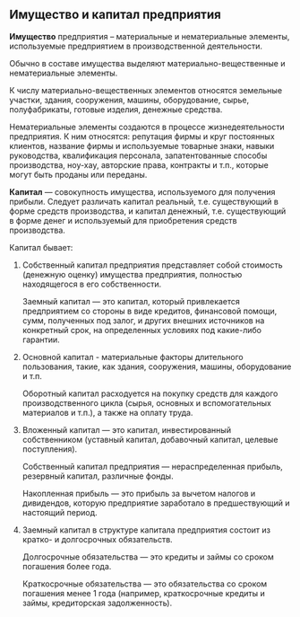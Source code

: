 Имущество и капитал предприятия
---

**Имущество** предприятия – материальные и нематериальные элементы, используемые предприятием в производственной деятельности.

Обычно в составе имущества выделяют материально-вещественные и нематериальные элементы.

К числу материально-вещественных элементов относятся земельные участки, здания, сооружения, машины, оборудование, сырье, полуфабрикаты, готовые изделия, денежные средства.

Нематериальные элементы создаются в процессе жизнедеятельности предприятия. К ним относятся: репутация фирмы и круг постоянных клиентов, название фирмы и используемые товарные знаки, навыки руководства, квалификация персонала, запатентованные способы производства, ноу-хау, авторские права, контракты и т.п., которые могут быть проданы или переданы.

**Капитал** — совокупность имущества, используемого для получения прибыли. Следует различать капитал реальный, т.е. существующий в форме средств производства, и капитал денежный, т.е. существующий в форме денег и используемый для приобретения средств производства.

Капитал бывает:

1. Собственный капитал предприятия представляет собой стоимость (денежную оценку) имущества предприятия, полностью находящегося в его собственности.

   Заемный капитал — это капитал, который привлекается предприятием со стороны в виде кредитов, финансовой помощи, сумм, полученных под залог, и других внешних источников на конкретный срок, на определенных условиях под какие-либо гарантии.
   
2. Основной капитал - материальные факторы длительного пользования, такие, как здания, сооружения, машины, оборудование и т.п.

   Оборотный капитал расходуется на покупку средств для каждого производственного цикла (сырья, основных и вспомогательных материалов и т.п.), а также на оплату труда.

3. Вложенный капитал — это капитал, инвестированный собственником (уставный капитал, добавочный капитал, целевые поступления). 

   Собственный капитал предприятия — нераспределенная прибыль, резервный капитал, различные фонды.
   
   Накопленная прибыль — это прибыль за вычетом налогов и дивидендов, которую предприятие заработало в предшествующий и настоящий период.
   
4. Заемный капитал в структуре капитала предприятия состоит из кратко- и долгосрочных обязательств.

   Долгосрочные обязательства — это кредиты и займы со сроком погашения более года.
   
   Краткосрочные обязательства — это обязательства со сроком погашения менее 1 года (например, краткосрочные кредиты и займы, кредиторская задолженность).

